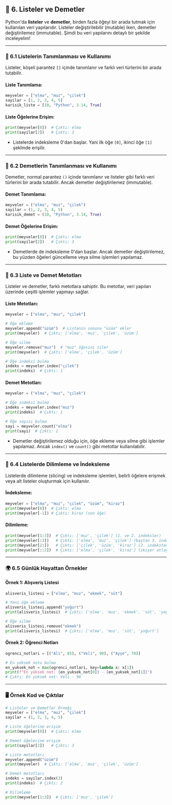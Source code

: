 ## 🎯 6. Listeler ve Demetler

Python'da **listeler** ve **demetler**, birden fazla öğeyi bir arada tutmak için kullanılan veri yapılarıdır. Listeler değiştirilebilir (mutable) iken, demetler değiştirilemez (immutable). Şimdi bu veri yapılarını detaylı bir şekilde inceleyelim!

---

### 🔑 6.1 Listelerin Tanımlanması ve Kullanımı

Listeler, köşeli parantez `[]` içinde tanımlanır ve farklı veri türlerini bir arada tutabilir.

#### **Liste Tanımlama:**
```python
meyveler = ["elma", "muz", "çilek"]
sayilar = [1, 2, 3, 4, 5]
karisik_liste = [10, "Python", 3.14, True]
```

#### **Liste Öğelerine Erişim:**
```python
print(meyveler[0])  # Çıktı: elma
print(sayilar[2])   # Çıktı: 3
```
- Listelerde indeksleme 0'dan başlar. Yani ilk öğe `[0]`, ikinci öğe `[1]` şeklinde erişilir.

---

### 🔧 6.2 Demetlerin Tanımlanması ve Kullanımı

Demetler, normal parantez `()` içinde tanımlanır ve listeler gibi farklı veri türlerini bir arada tutabilir. Ancak demetler değiştirilemez (immutable).

#### **Demet Tanımlama:**
```python
meyveler = ("elma", "muz", "çilek")
sayilar = (1, 2, 3, 4, 5)
karisik_demet = (10, "Python", 3.14, True)
```

#### **Demet Öğelerine Erişim:**
```python
print(meyveler[0])  # Çıktı: elma
print(sayilar[2])   # Çıktı: 3
```
- Demetlerde de indeksleme 0'dan başlar. Ancak demetler değiştirilemez, bu yüzden öğeleri güncelleme veya silme işlemleri yapılamaz.

---

### 🔄 6.3 Liste ve Demet Metotları

Listeler ve demetler, farklı metotlara sahiptir. Bu metotlar, veri yapıları üzerinde çeşitli işlemler yapmayı sağlar.

#### **Liste Metotları:**
```python
meyveler = ["elma", "muz", "çilek"]

# Öğe ekleme
meyveler.append("üzüm")  # Listenin sonuna "üzüm" ekler
print(meyveler)  # Çıktı: ['elma', 'muz', 'çilek', 'üzüm']

# Öğe silme
meyveler.remove("muz")  # "muz" öğesini siler
print(meyveler)  # Çıktı: ['elma', 'çilek', 'üzüm']

# Öğe indeksi bulma
indeks = meyveler.index("çilek")
print(indeks)  # Çıktı: 1
```

#### **Demet Metotları:**
```python
meyveler = ("elma", "muz", "çilek")

# Öğe indeksi bulma
indeks = meyveler.index("muz")
print(indeks)  # Çıktı: 1

# Öğe sayısı bulma
sayi = meyveler.count("elma")
print(sayi)  # Çıktı: 1
```
- Demetler değiştirilemez olduğu için, öğe ekleme veya silme gibi işlemler yapılamaz. Ancak `index()` ve `count()` gibi metotlar kullanılabilir.

---

### 🎯 6.4 Listelerde Dilimleme ve İndeksleme

Listelerde dilimleme (slicing) ve indeksleme işlemleri, belirli öğelere erişmek veya alt listeler oluşturmak için kullanılır.

#### **İndeksleme:**
```python
meyveler = ["elma", "muz", "çilek", "üzüm", "kiraz"]
print(meyveler[0])  # Çıktı: elma
print(meyveler[-1]) # Çıktı: kiraz (son öğe)
```

#### **Dilimleme:**
```python
print(meyveler[1:3])  # Çıktı: ['muz', 'çilek'] (1. ve 2. indeksler)
print(meyveler[:3])   # Çıktı: ['elma', 'muz', 'çilek'] (baştan 3. indekse kadar)
print(meyveler[2:])   # Çıktı: ['çilek', 'üzüm', 'kiraz'] (2. indeksten sona kadar)
print(meyveler[::2])  # Çıktı: ['elma', 'çilek', 'kiraz'] (ikişer atlayarak)
```

---

### 🌍 6.5 Günlük Hayattan Örnekler

#### **Örnek 1: Alışveriş Listesi**
```python
alisveris_listesi = ["elma", "muz", "ekmek", "süt"]

# Yeni öğe ekleme
alisveris_listesi.append("yoğurt")
print(alisveris_listesi)  # Çıktı: ['elma', 'muz', 'ekmek', 'süt', 'yoğurt']

# Öğe silme
alisveris_listesi.remove("ekmek")
print(alisveris_listesi)  # Çıktı: ['elma', 'muz', 'süt', 'yoğurt']
```

#### **Örnek 2: Öğrenci Notları**
```python
ogrenci_notlari = [("Ali", 85), ("Veli", 90), ("Ayşe", 78)]

# En yüksek notu bulma
en_yuksek_not = max(ogrenci_notlari, key=lambda x: x[1])
print(f"En yüksek not: {en_yuksek_not[0]} - {en_yuksek_not[1]}")
# Çıktı: En yüksek not: Veli - 90
```

---

### 🖥️ Örnek Kod ve Çıktılar

```python
# Listeler ve Demetler Örneği
meyveler = ["elma", "muz", "çilek"]
sayilar = (1, 2, 3, 4, 5)

# Liste öğelerine erişim
print(meyveler[0])  # Çıktı: elma

# Demet öğelerine erişim
print(sayilar[2])   # Çıktı: 3

# Liste metotları
meyveler.append("üzüm")
print(meyveler)  # Çıktı: ['elma', 'muz', 'çilek', 'üzüm']

# Demet metotları
indeks = sayilar.index(3)
print(indeks)  # Çıktı: 2

# Dilimleme
print(meyveler[1:3])  # Çıktı: ['muz', 'çilek']
```